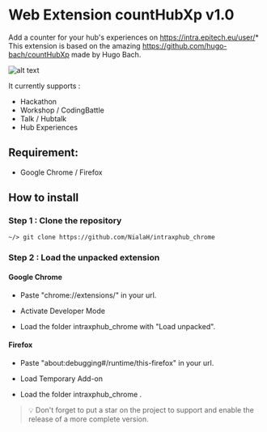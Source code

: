 # Web Extension countHubXp v1.0

Add a counter for your hub's experiences on https://intra.epitech.eu/user/*
This extension is based on the amazing https://github.com/hugo-bach/countHubXp made by Hugo Bach.

![alt text](https://nsa40.casimages.com/img/2021/02/22//210222040503169949.jpg)

It currently supports :

- Hackathon
- Workshop / CodingBattle
- Talk / Hubtalk
- Hub Experiences

## Requirement:

- Google Chrome / Firefox

## How to install

### Step 1 : Clone the repository

```
~/> git clone https://github.com/NialaH/intraxphub_chrome
```

### Step 2 : Load the unpacked extension

#### Google Chrome

- Paste "chrome://extensions/" in your url.

- Activate Developer Mode

- Load the folder intraxphub_chrome with "Load unpacked".

#### Firefox

- Paste "about:debugging#/runtime/this-firefox" in your url.

- Load Temporary Add-on

- Load the folder intraxphub_chrome .

> :bulb: Don't forget to put a star on the project to support and enable the release of a more complete version.
